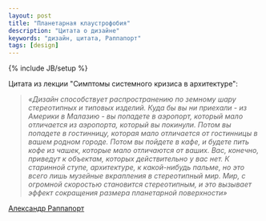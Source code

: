 ```yaml
---
layout: post
title: "Планетарная клаустрофобия"
description: "Цитата о дизайне"
keywords: "дизайн, цитата, Раппапорт" 
tags: [design]
---
```

{% include JB/setup %}

Цитата из лекции "Симптомы системного кризиса в архитектуре":  
> *«Дизайн способствует распространению по земному шару стереотипных и типовых изделий. Куда бы вы ни приехали - из Америки в Малазию - вы попадете в аэропорт, который мало отличается из аэропорта, который вы покинули. Потом вы попадете в гостинницу, которая мало отличается от гостинницы в вашем родном городе. Потом вы пойдете в кафе, и будете пить кофе из чашек, которые мало отличаются от ваших. Вас, конечно, приведут к объектам, которых действительно у вас нет. К старинной ступе, архитектуре, к какой-нибудь пальме, но это всего лишь музейные вкрапления в стереотипный мир. Мир, с огромной скоростью становится стереотипным, и это вызывает эффект сокращения размера планетарной поверхности»*

<a href="http://ru.wikipedia.org/wiki/%D0%A0%D0%B0%D0%BF%D0%BF%D0%B0%D0%BF%D0%BE%D1%80%D1%82,_%D0%90%D0%BB%D0%B5%D0%BA%D1%81%D0%B0%D0%BD%D0%B4%D1%80_%D0%93%D0%B5%D1%80%D0%B1%D0%B5%D1%80%D1%82%D0%BE%D0%B2%D0%B8%D1%87">Александр Раппапорт</a>
